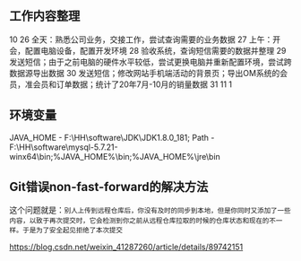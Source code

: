 ## 工作内容整理
10  26 全天：熟悉公司业务，交接工作，尝试查询需要的业务数据
    27 上午：开会，配置电脑设备，配置开发环境
    28 验收系统，查询短信需要的数据并整理
    29 发送短信；由于之前电脑的硬件水平较低，尝试更换电脑并重新配置环境，尝试跨数据源导出数据
    30 发送短信；修改网站手机端活动的背景页；导出OM系统的会员，准会员和订单数据；统计了20年7月-10月的销量数据
    31
11  1

## 环境变量

JAVA_HOME - F:\HH\software\JDK\JDK1.8.0_181;
Path - F:\HH\software\mysql-5.7.21-winx64\bin;%JAVA_HOME%\bin;%JAVA_HOME%\jre\bin


## Git错误non-fast-forward的解决方法

这个问题就是：`别人上传到远程仓库后，你没有及时的同步到本地，但是你同时又添加了一些内容，以致于再次提交时，它会检测到你之前从远程仓库拉取的时候的仓库状态和现在的不一样。于是为了安全起见拒绝了本次提交`

https://blog.csdn.net/weixin_41287260/article/details/89742151